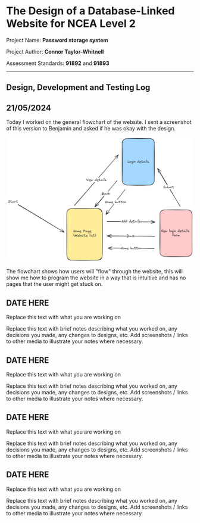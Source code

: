 # The Design of a Database-Linked Website for NCEA Level 2

Project Name: **Password storage system**

Project Author: **Connor Taylor-Whitnell**

Assessment Standards: **91892** and **91893**


-------------------------------------------------

## Design, Development and Testing Log

## 21/05/2024

Today I worked on the general flowchart of the website. I sent a screenshot of this version to Benjamin and asked if he was okay with the design.

![Flowchart V1](images/flowchartV1.png)

The flowchart shows how users will "flow" through the website, this will show me how to program the website in a way that is intuitive and has no pages that the user might get stuck on.

## DATE HERE

Replace this text with what you are working on

Replace this text with brief notes describing what you worked on, any decisions you made, any changes to designs, etc. Add screenshots / links to other media to illustrate your notes where necessary.
## DATE HERE

Replace this text with what you are working on

Replace this text with brief notes describing what you worked on, any decisions you made, any changes to designs, etc. Add screenshots / links to other media to illustrate your notes where necessary.

## DATE HERE

Replace this text with what you are working on

Replace this text with brief notes describing what you worked on, any decisions you made, any changes to designs, etc. Add screenshots / links to other media to illustrate your notes where necessary.

## DATE HERE

Replace this text with what you are working on

Replace this text with brief notes describing what you worked on, any decisions you made, any changes to designs, etc. Add screenshots / links to other media to illustrate your notes where necessary.
